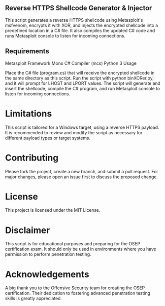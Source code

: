 ## Reverse HTTPS Shellcode Generator & Injector

This script generates a reverse HTTPS shellcode using Metasploit's msfvenom, encrypts it with XOR, and injects the encrypted shellcode into a predefined location in a C# file. It also compiles the updated C# code and runs Metasploit console to listen for incoming connections.

## Requirements

Metasploit Framework
Mono C# Compiler (mcs)
Python 3
Usage

Place the C# file (program.cs) that will receive the encrypted shellcode in the same directory as this script.
Run the script with python binXORer.py, and it will prompt for LHOST and LPORT values.
The script will generate and insert the shellcode, compile the C# program, and run Metasploit console to listen for incoming connections.
# Limitations

This script is tailored for a Windows target, using a reverse HTTPS payload.
It is recommended to review and modify the script as necessary for different payload types or target systems.
# Contributing

Please fork the project, create a new branch, and submit a pull request. For major changes, please open an issue first to discuss the proposed change.

# License

This project is licensed under the MIT License.

# Disclaimer

This script is for educational purposes and preparing for the OSEP certification exam. It should only be used in environments where you have permission to perform penetration testing.

# Acknowledgements

A big thank you to the Offensive Security team for creating the OSEP certification. Their dedication to fostering advanced penetration testing skills is greatly appreciated.
